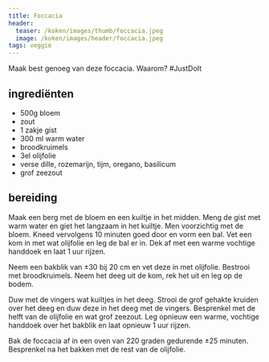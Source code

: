 ```yaml
---
title: Foccacia
header:
  teaser: /koken/images/thumb/foccacia.jpeg
  image: /koken/images/header/foccacia.jpeg
tags: veggie
---
```


Maak best genoeg van deze foccacia. Waarom? #JustDoIt

## ingrediënten

* 500g bloem
* zout
* 1 zakje gist
* 300 ml warm water
* broodkruimels
* 3el olijfolie
* verse dille, rozemarijn, tijm, oregano, basilicum
* grof zeezout

## bereiding

Maak een berg met de bloem en een kuiltje in het midden. Meng de gist met warm water en giet het langzaam in het kuiltje. Men voorzichtig met de bloem. Kneed vervolgens 10 minuten goed door en vorm een bal. Vet een kom in met wat olijfolie en leg de bal er in. Dek af met een warme vochtige handdoek en laat 1 uur rijzen.

Neem een bakblik van ±30 bij 20 cm en vet deze in met olijfolie. Bestrooi met broodkruimels. Neem het deeg uit de kom, rek het uit en leg op de bodem.

Duw met de vingers wat kuiltjes in het deeg. Strooi de grof gehakte kruiden over het deeg en duw deze in het deeg met de vingers. Besprenkel met de helft van de olijfolie en wat grof zeezout. Leg opnieuw een warme, vochtige handdoek over het bakblik en laat opnieuw 1 uur rijzen.

Bak de foccacia af in een oven van 220 graden gedurende ±25 minuten. Besprenkel na het bakken met de rest van de olijfolie.
